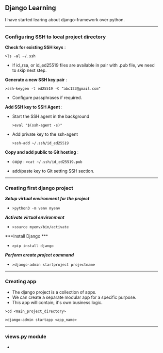 ## Django Learning
I have started learing about django-framework over python.

--------------------------------------------------------------------------------

### Configuring SSH to local project directory

**Check for existing SSH keys** :

 `>ls -al ~/.ssh`

  - If id_rsa, or id_ed25519 files are available in pair with .pub file, we need to skip next step.

**Generate a new SSH key pair** :

`>ssh-keygen -t ed25519 -C "abc123@gmail.com"`

 - Configure passphrases if required.

**Add SSH key to SSH Agent** :

 - Start the SSH agent in the background

   `>eval "$(ssh-agent -s)"`

 - Add private key to the ssh-agent

   `>ssh-add ~/.ssh/id_ed25519`

**Copy and add public to Git hosting** :

 - copy : `>cat ~/.ssh/id_ed25519.pub`

 - add/paste key to Git setting SSH section.


--------------------------------------------------------------------------------

 ### Creating first django project

 ***Setup virtual environment for the project***

 - `>python3 -m venv myenv`

 ***Activate virtual environment***

 - `>source myenv/bin/activate`

 ***Install Django ***

 - `>pip install django`

 ***Perform create project command***

 - `>django-admin startproject projectname`

--------------------------------------------------------------------------------

### Creating app

- The django project is a collection of apps.
- We can create a separate modular app for a specific purpose.
- This app will contain, it's own business logic.

`>cd <main_project_directory>`

`>django-admin startapp <app_name>`

--------------------------------------------------------------------------------

### views.py module

* [](https://github.com/official16Dec/django_practice/wiki/A-fundamental-component-views.py-in-framework)
